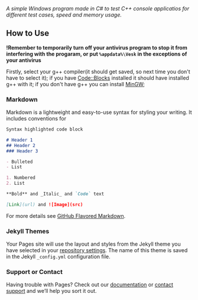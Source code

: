 *A simple Windows program made in C# to test C++ console applicatios for different test cases, speed and memory usage.*

## How to Use

**!Remember to temporarily turn off your antivirus program to stop it from interfering with the progaram, or put ```%appdata%\Vesk``` in the exceptions of your antivirus**

Firstly, select your g++ compiler(it should get saved, so next time you don't have to select it); if you have [Code::Blocks](http://www.codeblocks.org/) installed it should have installed g++ with it; if you don't have g++ you can install [MinGW](http://www.mingw.org/);

### Markdown

Markdown is a lightweight and easy-to-use syntax for styling your writing. It includes conventions for

```markdown
Syntax highlighted code block

# Header 1
## Header 2
### Header 3

- Bulleted
- List

1. Numbered
2. List

**Bold** and _Italic_ and `Code` text

[Link](url) and ![Image](src)
```

For more details see [GitHub Flavored Markdown](https://guides.github.com/features/mastering-markdown/).

### Jekyll Themes

Your Pages site will use the layout and styles from the Jekyll theme you have selected in your [repository settings](https://github.com/vesk4000/Local-CPP-Judge-System/settings). The name of this theme is saved in the Jekyll `_config.yml` configuration file.

### Support or Contact

Having trouble with Pages? Check out our [documentation](https://help.github.com/categories/github-pages-basics/) or [contact support](https://github.com/contact) and we’ll help you sort it out.
